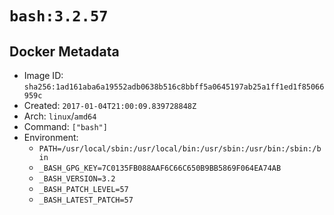 # `bash:3.2.57`

## Docker Metadata

- Image ID: `sha256:1ad161aba6a19552adb0638b516c8bbff5a0645197ab25a1ff1ed1f85066959c`
- Created: `2017-01-04T21:00:09.839728848Z`
- Arch: `linux`/`amd64`
- Command: `["bash"]`
- Environment:
  - `PATH=/usr/local/sbin:/usr/local/bin:/usr/sbin:/usr/bin:/sbin:/bin`
  - `_BASH_GPG_KEY=7C0135FB088AAF6C66C650B9BB5869F064EA74AB`
  - `_BASH_VERSION=3.2`
  - `_BASH_PATCH_LEVEL=57`
  - `_BASH_LATEST_PATCH=57`
